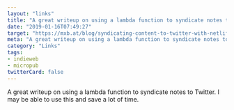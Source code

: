 ```yaml
---
layout: "links"
title: "A great writeup on using a lambda function to syndicate notes to Twitter. I may be able to use this "
date: "2019-01-16T07:49:27"
target: "https://mxb.at/blog/syndicating-content-to-twitter-with-netlify-functions/"
meta: "A great writeup on using a lambda function to syndicate notes to Twitter. I may be able to use this "
category: "Links"
tags:
- indieweb
- micropub
twitterCard: false
---
```

A great writeup on using a lambda function to syndicate notes to Twitter.
I may be able to use this and save a lot of time.
